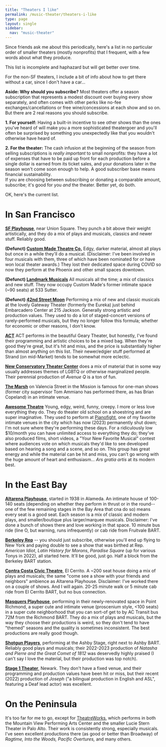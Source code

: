```yaml
---
title: "Theaters I like"
permalink: /music-theater/theaters-i-like
type: page
layout: single
sidebar:
  nav: "music-theater"
---
```


Since friends ask me about this periodically, here's a list in no
particular order of smaller theaters (mostly nonprofits) that I
frequent, with a few words about what they produce.

This list is incomplete and haphazard but will get better over time.

For the non-SF theaters, I include a bit of info about how to get
there without a car, since I don't have a car...

**Aside: Why should you subscribe?**  Most theaters offer a season
subscription that represents a modest discount over buying every show
separately, and often comes with other perks like no-fee
exchanges/cancellations or free wine/concessions at each show and so
on.  But there are 2 real reasons you should subscribe.

**1. For yourself:**  Having a built-in incentive to see other shows
than the ones you've heard of will make you a more sophisticated
theatergoer and you'll often be surprised by something you
unexpectedly like that you wouldn't otherwise have heard of.

**2. For the theater:** The cash infusion at the beginning of the
season from selling subscriptions is _really important_ to small
nonprofits: they have a lot of expenses that have to be paid up front
for each production before a single dollar is earned from its ticket
sales, and your donations later in the season won't come soon enough
to help.  A good subscriber base means financial sustainability.  
If you are choosing between subscribing or donating a comparable
amount, subscribe; it's good for you _and_ the theater. Better yet, do both.

OK, here's the current list.

# In San Francisco

**[SF Playhouse](sfplayhouse.org)**, near Union Square. They punch a bit
above their weight artistically, and they do a mix of plays and
musicals, classics and newer stuff. Reliably good.

**(Defunct) [Custom Made Theatre Co.](custommade.org)** Edgy, darker material,
almost all plays but once in a while they'll do a
musical. (Disclaimer: I've been involved in four musicals with them,
three of which have been nominated for or have won local theater
awards.)  They lost their dedicated space during COVID so now they
perform at the Phoenix and other small spaces downtown.

**(Defunct) [Landmark Musicals](landmarkmusicals.com)** All musicals all the
time; a mix of classics and new stuff. They now occupy Custom Made's
former intimate space (~90 seats) at 533 Sutter.

**(Defunct) [42nd Street Moon](42ndstmoon.org)** Performing a mix of new and
classic musicals at the lovely Gateway Theater (formerly the Eureka)
just behind Embarcadero Center at 215 Jackson.  Generally strong
artistic and production values.  They used to do a lot of
staged-concert versions of rarely-performed musicals, but they no
longer follow this formula; whether for economic or other reasons, I
don't know.

**[ACT](act-sf.org)** ACT performs in the beautiful Geary Theater, but
honestly, I've found their programming and artistic choices to be a
mixed bag.  When they're good they're great, but it's hit and miss,
and the price is substantially higher than almost anything on this
list.  Their newer/edgier stuff performed at Strand (on mid-Market)
tends to be somewhat more eclectic.

**[New Conservatory Theater Center](nctcsf.org)**  does a mix of
material that in some way usually addresses themes of LGBTQ or
otherwise marginalized people.  Their perennial production of _Avenue
Q_ is a ton of fun.

**[The Marsh](themarsh.org)** on Valencia Street in the Mission is
famous for one-man shows (former city supervisor Tom Ammiano has
performed there, as has Brian Copeland) in an intimate venue.

**[Awesome Theatre](awesometheatre.org)** Young, edgy, weird, funny,
creepy.  I more or less love everything they do. They do theater old
school on a shoestring and are super imaginative. They used to perform
at [Pianofight](pianofight.com), one of my
favorite intimate venues in the city which has now (2023) permanently
shut down; I'm not sure where they're performing these days.  For a ridiculously low
$10/month you can have unlimited access to everything they do; they've
also produced films, short videos, a "Your New Favorite Musical"
contest where audiences vote on which musicals they'd like to see
developed based on hearing a song and a scene, and so on.  This group
has great energy and while the material can be hit and miss, you can't
go wrong with the huge amount of heart and enthusiasm...  _Ars gratia
artis_ at its modern best.


# In the East Bay

**[Altarena Playhouse](altarena.org)**, started in 1938 in Alameda.
An intimate house of 100-140 seats (depending on whether they perform
in thrust or in the round--one of the few remaining stages in the Bay
Area that cna do so) means every seat is a good seat.  Each season is
a mix of classic and modern plays, and smaller/boutique plus
larger/marquee musicals.  Disclaimer: I've done a bunch of shows there
and love working in that space.  10 minute bus ride (line O, but
warning, runs infrequently) or cab ride from Fruitvale BART.

**[Berkeley Rep](berkeleyrep.org)** -- you should just subscribe,
otherwise you'll end up flying to New York and paying double to see a
show that was birthed at Rep.  _American Idiot_, _Latin History for
Morons_, _Paradise Square_ (up for various Tonys in 2022), all started
here.  It'll be good, just go.  Half a block from the Berkeley BART station.

**[Contra Costa Civic Theatre](ccct.org)**, El Cerrito.  A ~200 seat
house doing a mix of plays and musicals; the same "come see a show
with your friends and neighbors" ambience as Altarena Playhouse.
Disclaimer: I've worked there on a couple of shows.  And I will
again.  20-25 minute walk or 5 minute cab ride from El Cerrito BART, but
no bus connection.

**[Masquers Playhouse](masquers.org)**, performing in their
newly-renovated space in Point Richmond, a super cute and intimate
venue (proscenium style, <100 seats) in a super cute neighborhood that
you can sort-of get to by AC Transit bus 72M from the Richmond BART.
They do a mix of plays and musicals, but the way they choose their
productions is weird, so they don't tend to have "themed" seasons and
the quality is sometimes inconsistent.  The best productions are really good though.

**[Shotgun Players](shotgunplayers.org)**, performing at the Ashby
Stage, right next to Ashby BART.  Reliably good plays and musicals;
their 2022-2023 production of _Natasha and Pierre and the Great Comet of
1812_ was deservedly highly praised (I can't say I love the material, but
their production was top notch).

**[Stage 1 Theater](stage1theatre.org)**, Newark.  They don't have a
fixed venue, and their programming and production values have been hit
or miss, but their recent (2022) production of _Joseph_ ("a bilingual
production in English and ASL", featuring a Deaf lead actor) was
excellent.

# On the Peninsula

It's too far for me to go, except for [TheatreWorks](theatreworks.org),
which performs in both the Mountain View Performing Arts Center and
the smaller Lucie Stern Theater in Palo Alto. Their work is
consistently strong, especially musicals.  I've seen excellent
productions there (as good or better than Broadway) of _Ragtime, Into
the Woods, Pacific Overtures,_ and many others.
